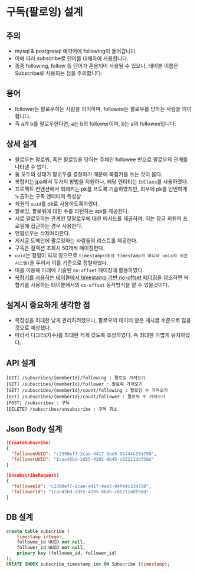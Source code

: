 # 구독(팔로잉) 설계

## 주의
* mysql & postgresql 예약어에 following이 들어갑니다.
* 이에 따라 subscribe로 단어를 대체하여 사용합니다.
* 종종 following, follow 등 단어가 혼용되어 사용될 수 있으나, 테이블 이름은 Subscribe로 사용되는 점을 주의합니다.

## 용어
* follower는 팔로우하는 사람을 의미하며, followee는 팔로우를 당하는 사람을 의미합니다.
* 즉 a가 b를 팔로우한다면, a는 b의 follower이며, b는 a의 followee입니다.

## 상세 설계
* 팔로우는 팔로워, 혹은 팔로잉을 당하는 주체인 followee 만으로 팔로우의 관계를 나타낼 수 없다.
* 둘 모두의 상태가 팔로우를 결정하기 때문에 복합키를 쓰는 것이 옳다.
* 복합키는 jpa에서 두가지 방법을 지원하나, 해당 엔티티는 `IdClass`를 사용하였다.
* 프로젝트 컨벤션에서 외래키는 pk를 쓰도록 기술하였지만, 외부에 pk를 빈번하게 노출하는 구독 엔티티의 특성상
* 회원의 `uuid`를 pk로 사용하도록하였다.
* 팔로잉, 팔로워에 대한 수를 리턴하는 api를 제공한다.
* 서로 팔로우하는 관계인 맞팔로우에 대한 메서드를 제공하며, 이는 잠금 회원의 프로필에 접근하는 경우 사용한다.
* 언팔로우는 삭제처리한다.
* 게시글 도메인에 팔로잉하는 사람들의 리스트를 제공한다.
* 구독은 컬렉션 조회시 50개씩 페이징한다.
* `uuid`는 정렬이 되지 않으므로 `timestamp(db의 timestamp가 아니라 unix의 시간 시스템)`을 두어서 이를 기준으로 정렬하였다.
* 이를 이용해 아래에 기술된 `no-offset` 페이징에 활용하였다.
* [복합키를 사용하는 테이블에서 timestamp 기반 no-offset 페이징](https://github.com/liveforone/howru/blob/master/Documents/NO_OFFSET_IN_COMPOSITE_KEY_TABLE.md)을 참조하면 복합키를 사용하는 테이블에서의 `no-offset` 동작방식을 알 수 있을것이다.

## 설계시 중요하게 생각한 점
* 복잡성을 최대한 낮게 관리하려했으나, 팔로우의 데이터 양은 게시글 수준으로 많을 것으로 예상했다.
* 따라서 디그리(차수)를 최대한 적게 갖도록 조정하였다. 즉 최대한 가볍게 유지하였다.

## API 설계
```
[GET] /subscribes/{memberId}/following : 팔로잉 가져오기
[GET] /subscribes/{memberId}/follower : 팔로워 가져오기
[GET] /subscribes/{memberId}/count/following : 팔로잉 수 가져오기
[GET] /subscribes/{memberId}/count/follower : 팔로워 수 가져오기
[POST] /subscribes : 구독
[DELETE] /subscribes/unsubscribe : 구독 취소
```

## Json Body 설계
```json
[CreateSubscribe]
{
  "followeeUUID": "c2390ef7-2cae-4417-9ae5-94f44c334750",
  "followerUUID": "1cac45bd-2d55-4205-8b45-c65211ddf58d"
}

[UnsubscribeRequest]
{
  "followeeId": "c2390ef7-2cae-4417-9ae5-94f44c334750",
  "followerId": "1cac45bd-2d55-4205-8b45-c65211ddf58d"
}
```

## DB 설계
```sql
create table subscribe (
    timestamp integer,
    followee_id UUID not null,
    follower_id UUID not null,
    primary key (followee_id, follower_id)
);
CREATE INDEX subscribe_timestamp_idx ON Subscribe (timestamp);
```
